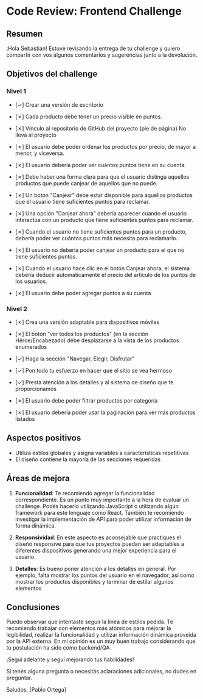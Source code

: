 # **Code Review: Frontend Challenge**

## Resumen

¡Hola Sebastian! Estuve revisando la entrega de tu challenge y quiero compartir con vos algunos comentarios y sugerencias junto a la devolución.

## Objetivos del challenge

### Nivel 1

- [✓] Crear una versión de escritorio

- [✗] Cada producto debe tener un precio visible en puntos.
- [✗] Vínculo al repositorio de GitHub del proyecto (pie de página) No lleva al proyecto
- [✗] El usuario debe poder ordenar los productos por precio, de mayor a menor, y viceversa.
- [✗] El usuario debería poder ver cuántos puntos tiene en su cuenta.
- [✗] Debe haber una forma clara para que el usuario distinga aquellos productos que puede canjear de aquellos que no puede.
- [✗] Un botón "Canjear" debe estar disponible para aquellos productos que el usuario tiene suficientes puntos para reclamar.
- [✗] Una opción "Canjear ahora" debería aparecer cuando el usuario interactúa con un producto que tiene suficientes puntos para reclamar.
- [✗] Cuando el usuario no tiene suficientes puntos para un producto, debería poder ver cuántos puntos más necesita para reclamarlo.
- [✗] El usuario no debería poder canjear un producto para el que no tiene suficientes puntos.
- [✗] Cuando el usuario hace clic en el botón Canjear ahora, el sistema debería deducir automáticamente el precio del artículo de los puntos de los usuarios.
- [✗] El usuario debe poder agregar puntos a su cuenta

### Nivel 2

- [✗] Crea una versión adaptable para dispositivos móviles

- [✗] El botón "ver todos los productos" (en la sección Héroe/Encabezado) debe desplazarse a la vista de los productos enumerados
- [✓] Haga la sección "Navegar, Elegir, Disfrutar"
- [✓] Pon todo tu esfuerzo en hacer que el sitio se vea hermoso
- [✓] Presta atención a los detalles y al sistema de diseño que te proporcionamos
- [✗] El usuario debe poder filtrar productos por categoría
- [✗] El usuario debería poder usar la paginación para ver más productos listados


## Aspectos positivos
- Utiliza estilos globales y asigna variables a características repetitivas
- El diseño contiene la mayoría de las secciones requeridas

## Áreas de mejora

1. **Funcionalidad**: 
Te recomiendo agregar la funcionalidad correspondiente. Es un punto muy importante a la hora de evaluar un challenge. Podés hacerlo utilizando JavaScript o utilizando algún framework para este lenguaje como React. También te recomiendo investigar la implementación de API para poder utilizar información de forma dinámica.

2. **Responsividad**:
En este aspecto es aconsejable que practiques el diseño responsive para que tus proyectos puedan ser adaptables a diferentes dispositivos generando una mejor experiencia para el usuario.

3. **Detalles**:
Es bueno poner atención a los detalles en general. Por ejemplo, falta mostrar los puntos del usuario en el navegador, así como mostrar los productos disponibles y terminar de estilar algunos elementos


## Conclusiones

Puedo observar que intentaste seguir la línea de estilos pedida. Te recomiendo trabajar con elementos más atómicos para mejorar la legibilidad, realizar la funcionalidad y utilizar información dinámica proveída por la API externa.
En mi opinión es un muy buen trabajo considerando que tu postulación ha sido como backend/QA

¡Seguí adelante y seguí mejorando tus habilidades!

Si tenés alguna pregunta o necesitás aclaraciones adicionales, no dudes en preguntar.

Saludos,
[Pablo Ortega]